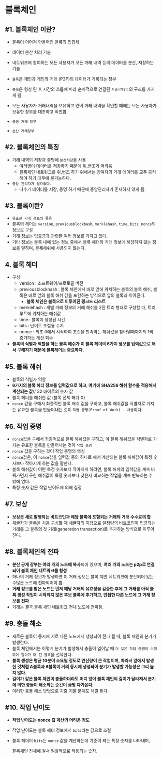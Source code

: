 # 블록체인

## #1. 블록체인 이란?

* 블록이 이어져 만들어진 블록의 집합체

* 데이터 분산 처리 기술
* 네트워크에 참여하는 모든 사용자가 모든 거래 내역 등의 데이터를 분산, 저장하는 기술
* `블록`은 개인과 개인의 거래 (P2P)의 데이터가 기록되는 장부
* `블록`은 형성 된 후 시간의 흐름에 따라 순차적으로 연결된 `사슬(체인)`의 구조를 가지게 됨
* 모든 사용자가 거래내역을 보유하고 있어 거래 내역을 확인할 때에는 모든 사용자가 보유한 장부를 대조하고 확인함
* `공공 거래 장부`
* `분산 거래장부`



## #2. 블록체인의 특징

* 거래 내역의 저장과 증명에 `분산저장`을 사용
  * 여러명이 데이터를 저장하기 때문에 위,변조가 어려움.
  * 블록체인 네트워크를 위,변조 하기 위해서는 참여자의 거래 데이터를 모두 공격해야 하기 대무에 불가능하다.
* `중앙 관리자가 필요없다.`
  * 다수가 데이터를 저장, 증명 하기 때문에 중앙관리자가 존재하지 않게 됨.



## #3. 블록이란?

* `유효한 거래 정보의 묶음`
* 블록의 헤더는 `version`, `previousblockhash`, `merklehash`, `time`, `bits`, `nonce`의 정보로 구성
* 거래 정보는 입출금과 관련한 여러 정보를 가지고 있다.
* 기타 정보는 블록 내에 있는 정보 중에서 블록 헤더와 거래 정보에 해당하지 않는 정보를 말하며, 블록해쉬에 사용되지 않는다.



## 4. 블록 헤더

* 구성
  * version : 소프트웨어/프로토콜 버전
  * previousblockhash : 블록 체인에서 바로 앞에 위치하는 블록의 블록 해쉬, 블록은 바로 앞의 블록 해쉬 값을 포함하는 방식으로 앞의 블록과 이어진다.
    * **블록 체인은  블록으로 이루어진 링크드 리스트**
  * merklehash : 개별 거래 정보의 거래 해쉬를 2진 트리 형태로 구성할 때, 트리 루트에 위치하는 해쉬값
  * time : 블록이 생성된 시간
  * bits : 난이도 조절용 수치
  * nonce : 최초 0에서 시작하여 조건을 만족하는 해쉬값을 찾아낼때까지의 1씩 증가하는 계산 회수
* **블록의 식별자 역할을 하는 블록 해쉬가 이 블록 헤더의 6가지 정보를 입력값으로 해서 구해지기 때문에 블록헤더는 중요하다.**



## #5. 블록 해쉬

* 블록의 식별자 역할
* **6가지의 블록 헤더 정보를 입력값으로 하고, 여기에 SHA256 해쉬 함수를 적용해서 계산되는 값**// 32 바이트의 숫자 값
* 블록 헤더를 해쉬한 값 (블록 전체 해쉬 X)
* `nonce` 값을 구해서 최종적인 블록 해쉬 값을 구하고, 블록 해쉬값을 식별자로 가지는 유효한 블록을 만들어내는 것이 `작업 증명(Proof of Work) - 채굴`이다.



## #6. 작업 증명

*  `nonce`값을 구해서 최종적으로 블록 해쉬값을 구하고, 이 블록 해쉬값을 식별자로 가지는 유효한 블록을 만들어내는 것이 `작업 증명`
* `nonce` 값을 구하는 것이 작업 증명의 핵심
* `nonce`값은, 이 `nonce`값을 입력값 중의 하나로 해서 계산되는 블록 해쉬값이 특정 숫자보다 작아지게 하는 값을 말한다.
* 블록 해쉬값이 어떤 특정 숫자보다 작아지게 하려면, 블록 해쉬의 입력값을 계속 바꿔가면서 구한 해쉬값이 특정 숫자보다 낮은지 비교하는 작업을 계속 반복하는 수 밖에 없다.
* 특정 숫자 값은 작업 난이도에 의해 결정



## #7. 보상

* **보상은 새로 발행되는 비트코인과 해당 블록에 포함되는 거래의 거래 수수료의 합**
* 채굴자가 블록을 처음 구성할 때 채굴자의 지갑으로 일정량의 비트코인이 입금되는 거래를 그 블록의 첫 거래(generation transaction)로 추가하는 방식으로 이루어진다.



## #8. 블록체인의 전파

* **분산 공개 장부는 여러 개의 노드에 복사**되어 있으며, **여러 개의 노드는 p2p로 연결되어 블록 체인 네트워크를 형성**
* 하나의 거래 정보가 발생하면 이 거래 정보는 블록 체인 네트워크에 분산되어 있는 수많은 노드에 전파되어야 함.
* **거래 정보를 받은 노드는 먼저 해당 거래의 유효성을 검증한 후에 그 거래를 아직 블록 생성 작업이 시작되지 않은 후보 블록에 추가하고, 인접한 다른 노드에 그 거래 정보를 전파**
* 거래는 결국 블록 체인 네트워크 전체 노드에 전파됨.



## #9. 충돌 해소

* 새로운 블록이 동시에 서로 다른 노드에서 생성되어 전파 될 때, 블록 체인의 분기가 발생한다.
* 블록 체인에서는 이렇게 분기가 발생해서 충돌이 일어날 때 `더 많은 작업 증명이 수행되어 길이가 더 긴 블록`을 선택한다.
* **블록 생성은 평균 10분이 소요될 정도로 연산량이 큰 작업이며, 따라서 앞에서 발생한 것처럼 A블록과 B블록이 거의 동시에 생성되어 분기가 발생할 가능성은 그리 높지 않다**.
* **길이가 같은 블록 체인이 충돌하더라도 머지 않아 블록 체인의 길이가 달라져서 분기에 의한 충돌이 해소되는 순간이 금방 다가온다**.
* 이러한 충돌 해소 방법으로 지중 지불 문제도 해결 된다.



## #10. 작업 난이도

* **작업 난이도는 nonce 값 계산의 어려운 정도**

* 작업 난이도는 블록 헤더 정보에서 `bits`라는 값으로 조절

* 블록 헤더의 `bits`는 `nonce` 값을 계산하는데 기준이 되는 특정 숫자를 나타내며,

  블록체인 전체에 걸쳐 일률적으로 적용되는 숫자.